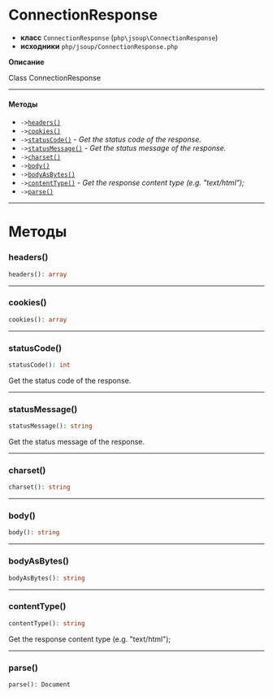 # ConnectionResponse

- **класс** `ConnectionResponse` (`php\jsoup\ConnectionResponse`)
- **исходники** `php/jsoup/ConnectionResponse.php`

**Описание**

Class ConnectionResponse

---

#### Методы

- `->`[`headers()`](#method-headers)
- `->`[`cookies()`](#method-cookies)
- `->`[`statusCode()`](#method-statuscode) - _Get the status code of the response._
- `->`[`statusMessage()`](#method-statusmessage) - _Get the status message of the response._
- `->`[`charset()`](#method-charset)
- `->`[`body()`](#method-body)
- `->`[`bodyAsBytes()`](#method-bodyasbytes)
- `->`[`contentType()`](#method-contenttype) - _Get the response content type (e.g. "text/html");_
- `->`[`parse()`](#method-parse)

---
# Методы

<a name="method-headers"></a>

### headers()
```php
headers(): array
```

---

<a name="method-cookies"></a>

### cookies()
```php
cookies(): array
```

---

<a name="method-statuscode"></a>

### statusCode()
```php
statusCode(): int
```
Get the status code of the response.

---

<a name="method-statusmessage"></a>

### statusMessage()
```php
statusMessage(): string
```
Get the status message of the response.

---

<a name="method-charset"></a>

### charset()
```php
charset(): string
```

---

<a name="method-body"></a>

### body()
```php
body(): string
```

---

<a name="method-bodyasbytes"></a>

### bodyAsBytes()
```php
bodyAsBytes(): string
```

---

<a name="method-contenttype"></a>

### contentType()
```php
contentType(): string
```
Get the response content type (e.g. "text/html");

---

<a name="method-parse"></a>

### parse()
```php
parse(): Document
```